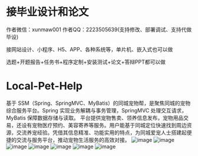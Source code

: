 # 接毕业设计和论文
作者微信：xunmaw001  作者QQ：2223505639(支持修改、部署调试、支持代做毕设)

接网站设计、小程序、H5、APP、各种系统等，单片机、嵌入式也可以做

选题+开题报告+任务书+程序定制+安装测试+论文+答辩PPT都可以做
# Local-Pet-Help
基于 SSM（Spring、SpringMVC、MyBatis）的同城宠物帮，是聚焦同城的宠物综合服务平台。Spring 实现业务解耦与事务管理，SpringMVC 处理交互请求，MyBatis 保障数据存储与读取。  平台提供宠物售卖、领养信息发布，宠物用品交易，还设有宠物医疗预约、美容寄养等服务。用户能基于同城定位快速找到周边资源，交流养宠经验。凭借其信息精准、功能实用的特点，为同城爱宠人士搭建起便捷的交流与服务平台，推动宠物生活服务的高效对接。 
![image](https://github.com/user-attachments/assets/69eaa016-705a-4000-a733-f0342d315a71)
![image](https://github.com/user-attachments/assets/a4c2a03e-5146-4a3c-be2f-ca320c74f030)
![image](https://github.com/user-attachments/assets/8c24ba64-cd8d-4e5d-938e-10c3c65120f7)
![image](https://github.com/user-attachments/assets/a5d19174-8903-45ff-8383-6d69ee9ea334)
![image](https://github.com/user-attachments/assets/425a27a1-e433-417c-950a-73ff6ce84fb9)
![image](https://github.com/user-attachments/assets/41ef2522-0de8-41a3-88d7-166acff7ccc7)
![image](https://github.com/user-attachments/assets/31d34a88-d7a1-45e4-ac45-4e6b0ec860bb)
